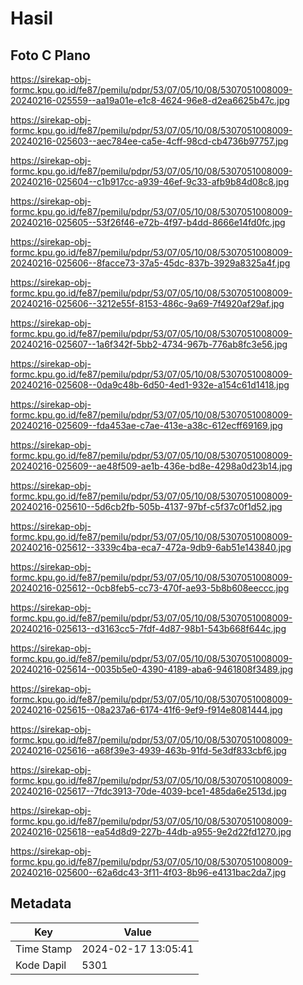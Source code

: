 # Hasil

## Foto C Plano

https://sirekap-obj-formc.kpu.go.id/fe87/pemilu/pdpr/53/07/05/10/08/5307051008009-20240216-025559--aa19a01e-e1c8-4624-96e8-d2ea6625b47c.jpg

https://sirekap-obj-formc.kpu.go.id/fe87/pemilu/pdpr/53/07/05/10/08/5307051008009-20240216-025603--aec784ee-ca5e-4cff-98cd-cb4736b97757.jpg

https://sirekap-obj-formc.kpu.go.id/fe87/pemilu/pdpr/53/07/05/10/08/5307051008009-20240216-025604--c1b917cc-a939-46ef-9c33-afb9b84d08c8.jpg

https://sirekap-obj-formc.kpu.go.id/fe87/pemilu/pdpr/53/07/05/10/08/5307051008009-20240216-025605--53f26f46-e72b-4f97-b4dd-8666e14fd0fc.jpg

https://sirekap-obj-formc.kpu.go.id/fe87/pemilu/pdpr/53/07/05/10/08/5307051008009-20240216-025606--8facce73-37a5-45dc-837b-3929a8325a4f.jpg

https://sirekap-obj-formc.kpu.go.id/fe87/pemilu/pdpr/53/07/05/10/08/5307051008009-20240216-025606--3212e55f-8153-486c-9a69-7f4920af29af.jpg

https://sirekap-obj-formc.kpu.go.id/fe87/pemilu/pdpr/53/07/05/10/08/5307051008009-20240216-025607--1a6f342f-5bb2-4734-967b-776ab8fc3e56.jpg

https://sirekap-obj-formc.kpu.go.id/fe87/pemilu/pdpr/53/07/05/10/08/5307051008009-20240216-025608--0da9c48b-6d50-4ed1-932e-a154c61d1418.jpg

https://sirekap-obj-formc.kpu.go.id/fe87/pemilu/pdpr/53/07/05/10/08/5307051008009-20240216-025609--fda453ae-c7ae-413e-a38c-612ecff69169.jpg

https://sirekap-obj-formc.kpu.go.id/fe87/pemilu/pdpr/53/07/05/10/08/5307051008009-20240216-025609--ae48f509-ae1b-436e-bd8e-4298a0d23b14.jpg

https://sirekap-obj-formc.kpu.go.id/fe87/pemilu/pdpr/53/07/05/10/08/5307051008009-20240216-025610--5d6cb2fb-505b-4137-97bf-c5f37c0f1d52.jpg

https://sirekap-obj-formc.kpu.go.id/fe87/pemilu/pdpr/53/07/05/10/08/5307051008009-20240216-025612--3339c4ba-eca7-472a-9db9-6ab51e143840.jpg

https://sirekap-obj-formc.kpu.go.id/fe87/pemilu/pdpr/53/07/05/10/08/5307051008009-20240216-025612--0cb8feb5-cc73-470f-ae93-5b8b608eeccc.jpg

https://sirekap-obj-formc.kpu.go.id/fe87/pemilu/pdpr/53/07/05/10/08/5307051008009-20240216-025613--d3163cc5-7fdf-4d87-98b1-543b668f644c.jpg

https://sirekap-obj-formc.kpu.go.id/fe87/pemilu/pdpr/53/07/05/10/08/5307051008009-20240216-025614--0035b5e0-4390-4189-aba6-9461808f3489.jpg

https://sirekap-obj-formc.kpu.go.id/fe87/pemilu/pdpr/53/07/05/10/08/5307051008009-20240216-025615--08a237a6-6174-41f6-9ef9-f914e8081444.jpg

https://sirekap-obj-formc.kpu.go.id/fe87/pemilu/pdpr/53/07/05/10/08/5307051008009-20240216-025616--a68f39e3-4939-463b-91fd-5e3df833cbf6.jpg

https://sirekap-obj-formc.kpu.go.id/fe87/pemilu/pdpr/53/07/05/10/08/5307051008009-20240216-025617--7fdc3913-70de-4039-bce1-485da6e2513d.jpg

https://sirekap-obj-formc.kpu.go.id/fe87/pemilu/pdpr/53/07/05/10/08/5307051008009-20240216-025618--ea54d8d9-227b-44db-a955-9e2d22fd1270.jpg

https://sirekap-obj-formc.kpu.go.id/fe87/pemilu/pdpr/53/07/05/10/08/5307051008009-20240216-025600--62a6dc43-3f11-4f03-8b96-e4131bac2da7.jpg


## Metadata

| Key        | Value               |
| ---------- | ------------------- |
| Time Stamp | 2024-02-17 13:05:41 |
| Kode Dapil | 5301                |



